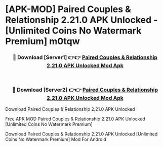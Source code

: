 # [APK-MOD] Paired  Couples & Relationship 2.21.0 APK Unlocked - [Unlimited Coins No Watermark Premium] m0tqw



<div align="center">
<h3>🔴 Download [Server1] 👉👉 <a href="https://momento.my/?title=Paired__Couples_&_Relationship_2.21.0_APK_Unlocked">Paired  Couples & Relationship 2.21.0 APK Unlocked Mod Apk</a></h3><br>

<h3>🔴 Download [Server2] 👉👉 <a href="https://momento.my/?title=Paired__Couples_&_Relationship_2.21.0_APK_Unlocked">Paired  Couples & Relationship 2.21.0 APK Unlocked Mod Apk</a></h3>
</div>



Download Paired  Couples & Relationship 2.21.0 APK Unlocked 

Free APK MOD Paired  Couples & Relationship 2.21.0 APK Unlocked [Unlimited Coins No Watermark Premium]

Download Paired  Couples & Relationship 2.21.0 APK Unlocked [Unlimited Coins No Watermark Premium] Mod For Android
